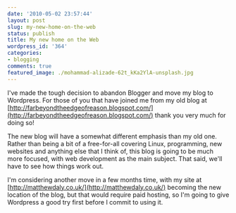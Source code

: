 ```yaml
---
date: '2010-05-02 23:57:44'
layout: post
slug: my-new-home-on-the-web
status: publish
title: My new home on the Web
wordpress_id: '364'
categories:
- blogging
comments: true
featured_image: ./mohammad-alizade-62t_kKa2YlA-unsplash.jpg
---
```


I've made the tough decision to abandon Blogger and move my blog to Wordpress. For those of you that have joined me from my old blog at [http://farbeyondtheedgeofreason.blogspot.com/](http://farbeyondtheedgeofreason.blogspot.com/) thank you very much for doing so!

The new blog will have a somewhat different emphasis than my old one. Rather than being a bit of a free-for-all covering Linux, programming, new websites and anything else that I think of, this blog is going to be much more focused, with web development as the main subject. That said, we'll have to see how things work out.

I'm considering another move in a few months time, with my site at [http://matthewdaly.co.uk/](http://matthewdaly.co.uk/) becoming the new location of the blog, but that would require paid hosting, so I'm going to give Wordpress a good try first before I commit to using it.
